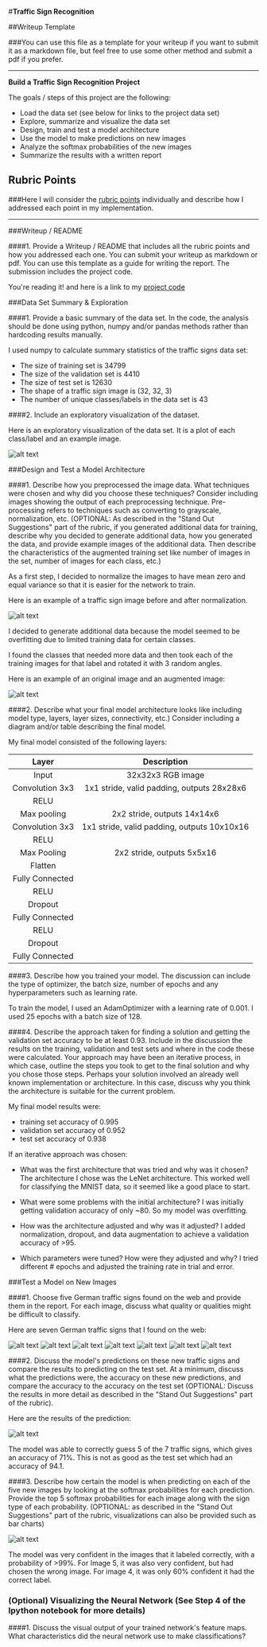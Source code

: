 #**Traffic Sign Recognition**

##Writeup Template

###You can use this file as a template for your writeup if you want to submit it as a markdown file, but feel free to use some other method and submit a pdf if you prefer.

---

**Build a Traffic Sign Recognition Project**

The goals / steps of this project are the following:
* Load the data set (see below for links to the project data set)
* Explore, summarize and visualize the data set
* Design, train and test a model architecture
* Use the model to make predictions on new images
* Analyze the softmax probabilities of the new images
* Summarize the results with a written report


[//]: # (Image References)

[image1]: ./visual.png "Visualization"
[image2]: ./original.png "Original"
[image3]: ./normalized.png "Normalized"
[image4]: ./rotatednormalized.png "Augmented Normalized"
[image5]: ./german/1.png "Traffic Sign 1"
[image6]: ./german/4.png "Traffic Sign 2"
[image7]: ./german/9.png "Traffic Sign 3"
[image8]: ./german/13.png "Traffic Sign 4"
[image9]: ./german/18.png "Traffic Sign 5"
[image10]: ./german/25.png "Traffic Sign 6"
[image11]: ./german/35.png "Traffic Sign 7"
[image12]: ./test_images.png "Probability"

## Rubric Points
###Here I will consider the [rubric points](https://review.udacity.com/#!/rubrics/481/view) individually and describe how I addressed each point in my implementation.

---
###Writeup / README

####1. Provide a Writeup / README that includes all the rubric points and how you addressed each one. You can submit your writeup as markdown or pdf. You can use this template as a guide for writing the report. The submission includes the project code.

You're reading it! and here is a link to my [project code](https://github.com/bradbenvenuti/traffic-signs/blob/master/Traffic_Sign_Classifier.ipynb)

###Data Set Summary & Exploration

####1. Provide a basic summary of the data set. In the code, the analysis should be done using python, numpy and/or pandas methods rather than hardcoding results manually.

I used numpy to calculate summary statistics of the traffic
signs data set:

* The size of training set is 34799
* The size of the validation set is 4410
* The size of test set is 12630
* The shape of a traffic sign image is (32, 32, 3)
* The number of unique classes/labels in the data set is 43

####2. Include an exploratory visualization of the dataset.

Here is an exploratory visualization of the data set. It is a plot of each class/label and an example image.

![alt text][image1]

###Design and Test a Model Architecture

####1. Describe how you preprocessed the image data. What techniques were chosen and why did you choose these techniques? Consider including images showing the output of each preprocessing technique. Pre-processing refers to techniques such as converting to grayscale, normalization, etc. (OPTIONAL: As described in the "Stand Out Suggestions" part of the rubric, if you generated additional data for training, describe why you decided to generate additional data, how you generated the data, and provide example images of the additional data. Then describe the characteristics of the augmented training set like number of images in the set, number of images for each class, etc.)

As a first step, I decided to normalize the images to have mean zero and equal variance so that it is easier for the network to train.

Here is an example of a traffic sign image before and after normalization.

![alt text][image2]


I decided to generate additional data because the model seemed to be overfitting due to limited training data for certain classes.

I found the classes that needed more data and then took each of the training images for that label and rotated it with 3 random angles.

Here is an example of an original image and an augmented image:

![alt text][image4]


####2. Describe what your final model architecture looks like including model type, layers, layer sizes, connectivity, etc.) Consider including a diagram and/or table describing the final model.

My final model consisted of the following layers:

| Layer         		|     Description	        					|
|:---------------------:|:---------------------------------------------:|
| Input         		| 32x32x3 RGB image   							|
| Convolution 3x3     	| 1x1 stride, valid padding, outputs 28x28x6 	|
| RELU					|												|
| Max pooling	      	| 2x2 stride,  outputs 14x14x6 				    |
| Convolution 3x3	    | 1x1 stride, valid padding, outputs 10x10x16   |
| RELU          		|             									|
| Max Pooling			| 2x2 stride,  outputs 5x5x16         			|
| Flatten				|												|
| Fully Connected		|												|
| RELU		            |												|
| Dropout	          	|												|
| Fully Connected		|												|
| RELU              	|												|
| Dropout	          	|												|
| Fully Connected		|												|

####3. Describe how you trained your model. The discussion can include the type of optimizer, the batch size, number of epochs and any hyperparameters such as learning rate.

To train the model, I used an AdamOptimizer with a learning rate of 0.001. I used 25 epochs with a batch size of 128.

####4. Describe the approach taken for finding a solution and getting the validation set accuracy to be at least 0.93. Include in the discussion the results on the training, validation and test sets and where in the code these were calculated. Your approach may have been an iterative process, in which case, outline the steps you took to get to the final solution and why you chose those steps. Perhaps your solution involved an already well known implementation or architecture. In this case, discuss why you think the architecture is suitable for the current problem.

My final model results were:
* training set accuracy of 0.995
* validation set accuracy of 0.952
* test set accuracy of 0.938

If an iterative approach was chosen:
* What was the first architecture that was tried and why was it chosen?
The architecture I chose was the LeNet architecture. This worked well for classifying the MNIST data, so it seemed like a good place to start.

* What were some problems with the initial architecture? I was initially getting validation accuracy of only ~80. So my model was overfitting.

* How was the architecture adjusted and why was it adjusted? I added normalization, dropout, and data augmentation to achieve a validation accuracy of >95.

* Which parameters were tuned? How were they adjusted and why? I tried different # epochs and adjusted the training rate in trial and error.


###Test a Model on New Images

####1. Choose five German traffic signs found on the web and provide them in the report. For each image, discuss what quality or qualities might be difficult to classify.

Here are seven German traffic signs that I found on the web:

![alt text][image5] ![alt text][image6]
![alt text][image7] ![alt text][image8]
![alt text][image9] ![alt text][image10]
![alt text][image11]

####2. Discuss the model's predictions on these new traffic signs and compare the results to predicting on the test set. At a minimum, discuss what the predictions were, the accuracy on these new predictions, and compare the accuracy to the accuracy on the test set (OPTIONAL: Discuss the results in more detail as described in the "Stand Out Suggestions" part of the rubric).

Here are the results of the prediction:

![alt text][image12]

The model was able to correctly guess 5 of the 7 traffic signs, which gives an accuracy of 71%. This is not as good as the test set which had an accuracy of 94.1.

####3. Describe how certain the model is when predicting on each of the five new images by looking at the softmax probabilities for each prediction. Provide the top 5 softmax probabilities for each image along with the sign type of each probability. (OPTIONAL: as described in the "Stand Out Suggestions" part of the rubric, visualizations can also be provided such as bar charts)

![alt text][image12]

The model was very confident in the images that it labeled correctly, with a probability of >99%. For Image 5, it was also very confident, but had chosen the wrong image. For image 4, it was only 60% confident it had the correct label.

### (Optional) Visualizing the Neural Network (See Step 4 of the Ipython notebook for more details)
####1. Discuss the visual output of your trained network's feature maps. What characteristics did the neural network use to make classifications?
